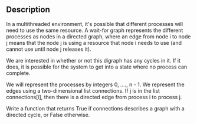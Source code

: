## Description
In a multithreaded environment, it's possible that different processes will need to use the same resource. 
A wait-for graph represents the different processes as nodes in a directed graph, where an edge from node i to node j 
means that the node j is using a resource that node i needs to use (and cannot use until node j releases it).

We are interested in whether or not this digraph has any cycles in it. 
If it does, it is possible for the system to get into a state where no process can complete.

We will represent the processes by integers 0, ...., n - 1. We represent the edges using a two-dimensional 
list connections. If j is in the list connections[i], then there is a directed edge from process i to process j.

Write a function that returns True if connections describes a graph with a directed cycle, or False otherwise.
